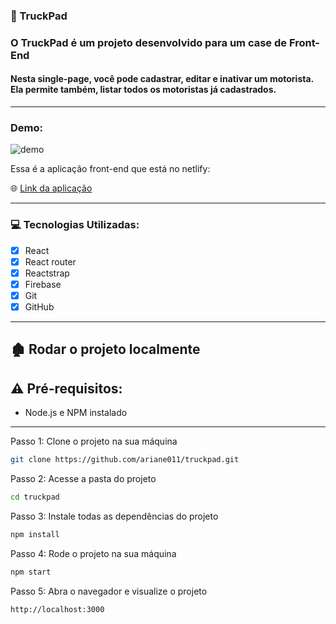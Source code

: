 ### :truck: TruckPad

### O TruckPad é um projeto desenvolvido para um case de Front-End

#### Nesta single-page, você pode cadastrar, editar e inativar um motorista. Ela permite também, listar todos os motoristas já cadastrados.

****

### Demo:

![demo](./src/assets/demo.gif)

Essa é a aplicação front-end que está no netlify:

:globe_with_meridians: [Link da aplicação](https://)

****

### :computer: Tecnologias Utilizadas:
 
- [x] React 
- [x] React router
- [x] Reactstrap
- [x] Firebase
- [x] Git
- [x] GitHub

****

## :derelict_house: Rodar o projeto localmente

## ⚠️ Pré-requisitos: 

- Node.js e NPM instalado

****

Passo 1: Clone o projeto na sua máquina

```sh
git clone https://github.com/ariane011/truckpad.git
```
Passo 2: Acesse a pasta do projeto

```sh
cd truckpad
```

Passo 3: Instale todas as dependências do projeto

```sh
npm install
```

Passo 4: Rode o projeto na sua máquina

```sh
npm start
```

Passo 5: Abra o navegador e visualize o projeto

```sh
http://localhost:3000
```
